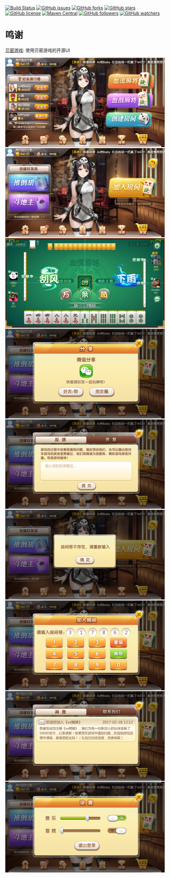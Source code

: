 
[![Build Status](https://travis-ci.org/ChessGame/GameServer.svg?branch=master)](https://travis-ci.org/ChessGame/GameServer)
[![GitHub issues](https://img.shields.io/github/issues/ChessGame/GameServer.svg)](https://github.com/ChessGame/GameServer/issues)
[![GitHub forks](https://img.shields.io/github/forks/ChessGame/GameServer.svg)](https://github.com/ChessGame/GameServer/network)
[![GitHub stars](https://img.shields.io/github/stars/ChessGame/GameServer.svg)](https://github.com/ChessGame/GameServer/stargazers)
[![GitHub license](https://img.shields.io/badge/license-Apache%202-blue.svg)](https://raw.githubusercontent.com/ChessGame/GameServer/master/LICENSE)
[![Maven Central](https://img.shields.io/maven-central/v/org.apache.maven/apache-maven.svg)]()
[![GitHub followers](https://img.shields.io/github/followers/xiaomoinfo.svg?style=social&label=Follow)]()
[![GitHub watchers](https://img.shields.io/github/watchers/ChessGame/GameServer.svg?style=social&label=Watch)]()

# 鸣谢
[贝密游戏](http://git.oschina.net/beimigame/beimi): 使用贝密游戏的开源UI

![输入图片说明](screenshot/大厅.png "屏幕截图.png")
![输入图片说明](screenshot/大厅2.png "屏幕截图.png")
![输入图片说明](screenshot/majiang.jpeg "屏幕截图.png")
![输入图片说明](screenshot/分享.png "屏幕截图.png")
![输入图片说明](screenshot/反馈.png "屏幕截图.png")
![输入图片说明](screenshot/房间号.png "屏幕截图.png")
![输入图片说明](screenshot/加入房间.png "屏幕截图.png")
![输入图片说明](screenshot/消息.png "屏幕截图.png")
![输入图片说明](screenshot/设置.png "屏幕截图.png")      